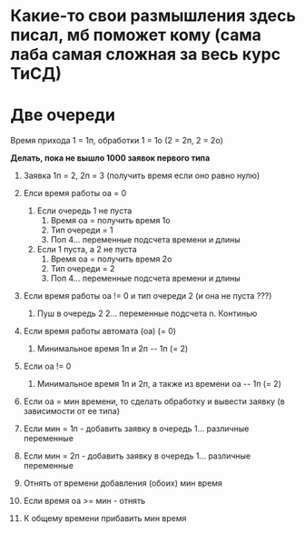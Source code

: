 # Какие-то свои размышления здесь писал, мб поможет кому (сама лаба самая сложная за весь курс ТиСД)

# Две очереди

Время прихода 1 = 1п, обработки 1 = 1о (2 = 2п, 2 = 2о)

__Делать, пока не вышло 1000 заявок первого типа__

1. Заявка 1п = 2, 2п = 3 (получить время если оно равно нулю)

21. Елси время работы оа = 0
    1. Если очередь 1 не пуста
        1. Время оа = получить время 1о
        2. Тип очереди = 1
        3. Поп
        4... переменные подсчета времени и длины
    2. Если 1 пуста, а 2 не пуста
        1. Время оа = получить время 2о
        2. Тип очереди = 2
        3. Поп
        4... переменные подсчета времени и длины
22. Если время работы оа != 0 и тип очереди 2 (и она не пуста ???)
    1. Пуш в очередь 2
    2... переменные подсчета
    n. Континью

31. Если время работы автомата (оа) (= 0)
    1. Минимальное время 1п и 2п -- 1п (= 2)
32. Если оа != 0
    1. Минимальное время 1п и 2п, а также из времени оа -- 1п (= 2)

4. Если оа = мин времени, то сделать обработку и вывести заявку (в зависимости от ее типа)

51. Если мин = 1п - добавить заявку в очередь
    1... различные переменные
52. Если мин = 2п - добавить заявку в очередь
    1... различные переменные

6. Отнять от времени добавления (обоих) мин время

7. Если время оа >= мин - отнять

8. К общему времени прибавить мин время



